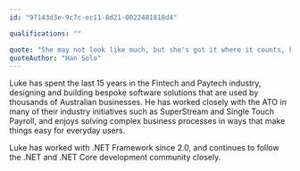 ```yaml
---
id: "97143d3e-9c7c-ec11-8d21-0022481818d4"

qualifications: ""

quote: "She may not look like much, but she's got it where it counts, kid!"
quoteAuthor: "Han Solo"
---
```


Luke has spent the last 15 years in the Fintech and Paytech industry, designing and building bespoke software solutions that are used by thousands of Australian businesses. He has worked closely with the ATO in many of their industry initiatives such as SuperStream and Single Touch Payroll, and enjoys solving complex business processes in ways that make things easy for everyday users.

Luke has worked with .NET Framework since 2.0, and continues to follow the .NET and .NET Core development community closely.
